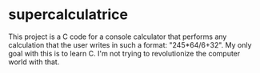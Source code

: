 # supercalculatrice

This project is a C code for a console calculator that performs any calculation that the user writes in such a format: "245*64/6+32". My only goal with this is to learn C. I'm not trying to revolutionize the computer world with that.
